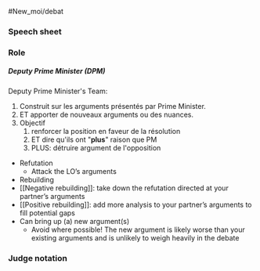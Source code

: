 #New_moi/debat

### Speech sheet


### Role
##### Deputy Prime Minister (DPM)
Deputy Prime Minister's Team:
1. Construit sur les arguments présentés par Prime Minister. 
2. ET apporter de nouveaux arguments ou des nuances.
3. Objectif 
	1. renforcer la position en faveur de la résolution 
	2. ET dire qu'ils ont "**plus**" raison que PM
	3. PLUS: détruire argument de l'opposition


- Refutation
	- Attack the LO’s arguments
- Rebuilding
- [[Negative rebuilding]]: take down the refutation directed at your partner’s arguments
- [[Positive rebuilding]]: add more analysis to your partner’s arguments to fill potential gaps
- Can bring up (a) new argument(s) 
	- Avoid where possible! The new argument is likely worse than your existing arguments and is unlikely to weigh heavily in the debate


### Judge notation
